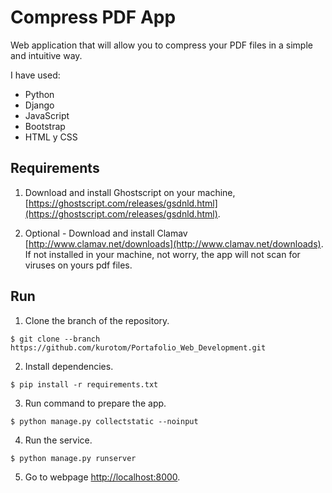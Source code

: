 # Compress PDF App

Web application that will allow you to compress your PDF files in a simple and intuitive way.


I have used:

* Python
* Django
* JavaScript
* Bootstrap
* HTML y CSS

## Requirements

1. Download and install Ghostscript on your machine, [https://ghostscript.com/releases/gsdnld.html](https://ghostscript.com/releases/gsdnld.html).

2. Optional - Download and install Clamav [http://www.clamav.net/downloads](http://www.clamav.net/downloads).
   If not installed in your machine, not worry, the app will not scan for viruses on yours pdf files.


## Run

1. Clone the branch of the repository.
```
$ git clone --branch https://github.com/kurotom/Portafolio_Web_Development.git
```

2. Install dependencies.
```
$ pip install -r requirements.txt
```

3. Run command to prepare the app.
```
$ python manage.py collectstatic --noinput
```

4. Run the service.
```
$ python manage.py runserver
```

5. Go to webpage [http://localhost:8000](http://localhost:8000).

